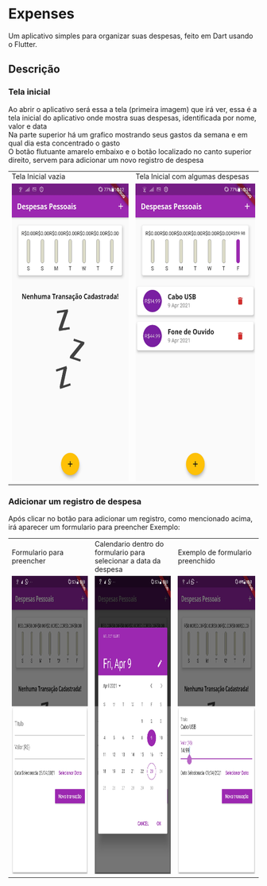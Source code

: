# Expenses

Um aplicativo simples para organizar suas despesas, feito em Dart usando o Flutter. 

## Descrição

### Tela inicial
Ao abrir o aplicativo será essa a tela (primeira imagem) que irá ver, essa é a tela inicial do aplicativo onde mostra suas despesas, identificada por nome, valor e data </br>
Na parte superior há um grafico mostrando seus gastos da semana e em qual dia esta concentrado o gasto </br>
O botão flutuante amarelo embaixo e o botão localizado no canto superior direito, servem para adicionar um novo registro de despesa</br>
<table>
  <tr>
    <td>Tela Inicial vazia</td>
    <td>Tela Inicial com algumas despesas</td>
  </tr>
  <tr>
    <td valign="top"><img src="./images/despesas_telainicial_vazia.jpeg" height="600"></td>
    <td valign="top"><img src="./images/despesas_telainicial_preenchida.jpeg" height="600"></td>
  </tr>
</table>

### Adicionar um registro de despesa
Após clicar no botão para adicionar um registro, como mencionado acima, irá aparecer um formulario para preencher
Exemplo:
<table>
  <tr>
    <td>Formulario para preencher</td>
    <td>Calendario dentro do formulario para</br> selecionar a data da despesa</td>
    <td>Exemplo de formulario preenchido</td>
  </tr>
  <tr>
    <td valign="top"><img src="./images/despesas_form.jpeg" height="600"></td>
    <td valign="top"><img src="./images/despesas_formcalendar.jpeg" height="600"></td>
    <td valign="top"><img src="./images/despesas_formpreenchido.jpeg" height="600"></td>
  </tr>
</table>
